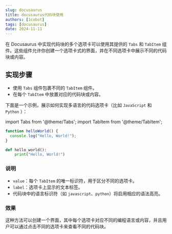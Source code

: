```yaml
---
slug: docusaurus
title: docusaurus代码块使用
authors: [1cobot]
tags: [docusaurus]
date: 2024-11-11
---
```

在 Docusaurus 中实现代码块的多个选项卡可以使用其提供的 `Tabs` 和 `TabItem` 组件。这些组件允许你创建一个选项卡式的界面，并在不同选项卡中展示不同的代码块或内容。

## 实现步骤
 - 使用 `Tabs` 组件包裹不同的 `TabItem` 组件。
 - 在每个 `TabItem` 中放置对应的代码块或内容。
   
下面是一个示例，展示如何实现多语言的代码选项卡（比如 `JavaScript` 和 `Python` ）：


import Tabs from '@theme/Tabs';
import TabItem from '@theme/TabItem';

<Tabs>
  <TabItem value="javascript" label="JavaScript">

```javascript
function helloWorld() {
  console.log("Hello, World!");
}
```

  </TabItem>
  <TabItem value="python" label="Python">

```python
def hello_world():
    print("Hello, World!")
```

  </TabItem>
</Tabs>


### 说明
- `value`：每个 `TabItem` 的唯一标识符，用于区分不同的选项卡。
- `label`：选项卡上显示的文本标签。
- 代码块中的语言标识符（如 `javascript`、`python`）将启用相应的语法高亮。

### 效果
这种方法可以创建一个界面，其中每个选项卡对应不同的编程语言或内容，并且用户可以通过点击不同的选项卡来查看不同的代码块。